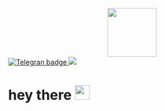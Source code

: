 <div id="header" align="center">
  <img src="https://media0.giphy.com/media/v1.Y2lkPTc5MGI3NjExdmFxbjU1Z3Z3eXlnbHhzdHp5MjlpcjFlNHFmaXAxanQzOGh5aDNjNyZlcD12MV9pbnRlcm5hbF9naWZfYnlfaWQmY3Q9Zw/19vqbIaysMmnX4S4FT/giphy.gif" width="100"/>
</div>
<div id="badges">
  <a href="https://t.me/@userbitcone">
    <img src="https://img.shields.io/badge/Telegram-blue?logo=telegram&logoColor=dark&style=for-the-badge" alt="Telegran badge"/>
  </a>
  <img src="https://komarev.com/ghpvc/?username=zxck1l">
  <h1>
  hey there
  <img src="https://media.giphy.com/media/hvRJCLFzcasrR4ia7z/giphy.gif" width="30px"/>
  </h1>
</div>
<!---
zxck1l/zxck1l is a ✨ special ✨ repository because its `README.md` (this file) appears on your GitHub profile.
You can click the Preview link to take a look at your changes.
--->
